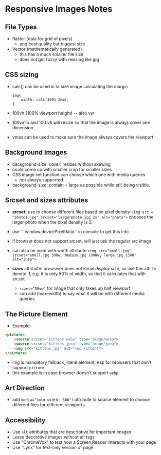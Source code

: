 
# Responsive Images Notes

## File Types

- Raster (data for grid of pixels)
	- png best quality but biggest size
- Vector (mathematically generated)
	- this has a much smaller file size
	- does not get fuzzy with resizing like jpg

## CSS sizing

- calc() can be used in to size image calculating the margin

	```
	img{
		width: calc(100%-2em);
	}
	```
- 100vh (100% viewport height) -- also vw
- 100vmin and 100 vh will resize so that the image is always cover one dimension
- vmax can be used to make sure the image always covers the viewport

## Background Images
- background-size: cover: resizes without skewing
- could come up with smaller crop for smaller sizes
- CSS image set function can choose which one with media queries
	- not always supported
- background-size: contain = large as possible while still being visible.

##  Srcset and sizes attributes

- **srcset**: use to choose different files based on pixel density
	```<img src = "photo1.jpg" srcset="largerphoto.jpg 2x" alt="photo">```
		chooses the larger photo when the pixel density is 2.
- use ```window.devicePixelRatio`` in console to get this info
- if browser does not support srcset, will just use the regular src image
- can also be used with width attribute
	```<img src="small.jpg" srcset="small.jpg 500w, medium.jpg 1000w, large.jpg 1500" alt="info">```

- **sizes** attribute: browswer does not know *display size*, so use this attr to denote if, e.g. it is only 50% of width, so that it calculates that with srcset
	- ```sizes="50vw"``` for image that only takes up half viewport
	- can add (max-width) to say what it will be with different media queries

## The Picture Element
- Example:
```html
<picture>
	<source srcset="kittens.webp" type="image/webp">
	<source srcset="kittens.jpeg" type="image/jpeg">
	<img src="kittens.jpg" alt="Two kittens">
</picture>
```
- img is mandatory fallback, literal element, esp for browsers that don't support ```picture```
- this example is in case browser doesn't support ```webp```

## Art Direction
- add ```media="(min-width: 600")``` attribute to source element to choose different files for different viewports

## Accessibility
- Use ``alt`` attributes that are descriptive for important images
- Leave decorative images without alt tags
- Use "ChromeVox" to test how a Screen Reader interacts with your page
- Use "Lynx" for text-only version of page
